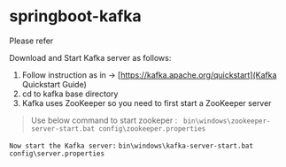 # springboot-kafka

Please refer 


Download and Start Kafka server as follows:
1. Follow instruction as in -> [https://kafka.apache.org/quickstart](Kafka Quickstart Guide)
1.  cd to kafka base directory
1. Kafka uses ZooKeeper so you need to first start a ZooKeeper server  
> Use below command to start zookeper :
   ` bin\windows\zookeeper-server-start.bat config\zookeeper.properties`

`Now start the Kafka server:`
 `bin\windows\kafka-server-start.bat config\server.properties`

